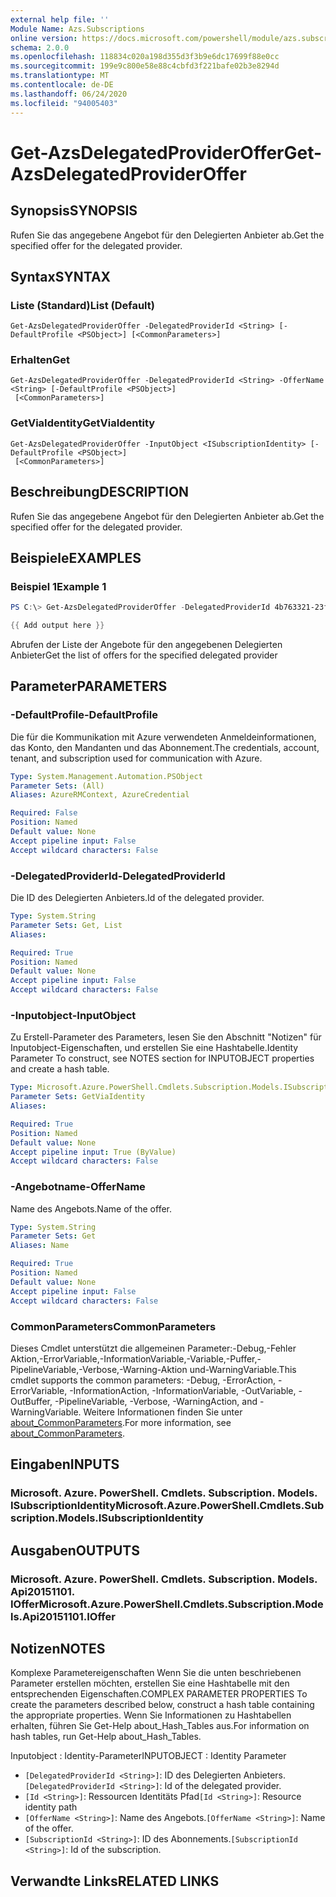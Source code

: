 ```yaml
---
external help file: ''
Module Name: Azs.Subscriptions
online version: https://docs.microsoft.com/powershell/module/azs.subscriptions/get-azsdelegatedprovideroffer
schema: 2.0.0
ms.openlocfilehash: 118834c020a198d355d3f3b9e6dc17699f88e0cc
ms.sourcegitcommit: 199e9c800e58e88c4cbfd3f221bafe02b3e8294d
ms.translationtype: MT
ms.contentlocale: de-DE
ms.lasthandoff: 06/24/2020
ms.locfileid: "94005403"
---
```

# <span data-ttu-id="d79e0-101">Get-AzsDelegatedProviderOffer</span><span class="sxs-lookup"><span data-stu-id="d79e0-101">Get-AzsDelegatedProviderOffer</span></span>

## <span data-ttu-id="d79e0-102">Synopsis</span><span class="sxs-lookup"><span data-stu-id="d79e0-102">SYNOPSIS</span></span>
<span data-ttu-id="d79e0-103">Rufen Sie das angegebene Angebot für den Delegierten Anbieter ab.</span><span class="sxs-lookup"><span data-stu-id="d79e0-103">Get the specified offer for the delegated provider.</span></span>

## <span data-ttu-id="d79e0-104">Syntax</span><span class="sxs-lookup"><span data-stu-id="d79e0-104">SYNTAX</span></span>

### <span data-ttu-id="d79e0-105">Liste (Standard)</span><span class="sxs-lookup"><span data-stu-id="d79e0-105">List (Default)</span></span>
```
Get-AzsDelegatedProviderOffer -DelegatedProviderId <String> [-DefaultProfile <PSObject>] [<CommonParameters>]
```

### <span data-ttu-id="d79e0-106">Erhalten</span><span class="sxs-lookup"><span data-stu-id="d79e0-106">Get</span></span>
```
Get-AzsDelegatedProviderOffer -DelegatedProviderId <String> -OfferName <String> [-DefaultProfile <PSObject>]
 [<CommonParameters>]
```

### <span data-ttu-id="d79e0-107">GetViaIdentity</span><span class="sxs-lookup"><span data-stu-id="d79e0-107">GetViaIdentity</span></span>
```
Get-AzsDelegatedProviderOffer -InputObject <ISubscriptionIdentity> [-DefaultProfile <PSObject>]
 [<CommonParameters>]
```

## <span data-ttu-id="d79e0-108">Beschreibung</span><span class="sxs-lookup"><span data-stu-id="d79e0-108">DESCRIPTION</span></span>
<span data-ttu-id="d79e0-109">Rufen Sie das angegebene Angebot für den Delegierten Anbieter ab.</span><span class="sxs-lookup"><span data-stu-id="d79e0-109">Get the specified offer for the delegated provider.</span></span>

## <span data-ttu-id="d79e0-110">Beispiele</span><span class="sxs-lookup"><span data-stu-id="d79e0-110">EXAMPLES</span></span>

### <span data-ttu-id="d79e0-111">Beispiel 1</span><span class="sxs-lookup"><span data-stu-id="d79e0-111">Example 1</span></span>
```powershell
PS C:\> Get-AzsDelegatedProviderOffer -DelegatedProviderId 4b763321-23f5-4a45-a44d-9ccfdd705a3d

{{ Add output here }}
```

<span data-ttu-id="d79e0-112">Abrufen der Liste der Angebote für den angegebenen Delegierten Anbieter</span><span class="sxs-lookup"><span data-stu-id="d79e0-112">Get the list of offers for the specified delegated provider</span></span>

## <span data-ttu-id="d79e0-113">Parameter</span><span class="sxs-lookup"><span data-stu-id="d79e0-113">PARAMETERS</span></span>

### <span data-ttu-id="d79e0-114">-DefaultProfile</span><span class="sxs-lookup"><span data-stu-id="d79e0-114">-DefaultProfile</span></span>
<span data-ttu-id="d79e0-115">Die für die Kommunikation mit Azure verwendeten Anmeldeinformationen, das Konto, den Mandanten und das Abonnement.</span><span class="sxs-lookup"><span data-stu-id="d79e0-115">The credentials, account, tenant, and subscription used for communication with Azure.</span></span>

```yaml
Type: System.Management.Automation.PSObject
Parameter Sets: (All)
Aliases: AzureRMContext, AzureCredential

Required: False
Position: Named
Default value: None
Accept pipeline input: False
Accept wildcard characters: False

```

### <span data-ttu-id="d79e0-116">-DelegatedProviderId</span><span class="sxs-lookup"><span data-stu-id="d79e0-116">-DelegatedProviderId</span></span>
<span data-ttu-id="d79e0-117">Die ID des Delegierten Anbieters.</span><span class="sxs-lookup"><span data-stu-id="d79e0-117">Id of the delegated provider.</span></span>

```yaml
Type: System.String
Parameter Sets: Get, List
Aliases:

Required: True
Position: Named
Default value: None
Accept pipeline input: False
Accept wildcard characters: False

```

### <span data-ttu-id="d79e0-118">-Inputobject</span><span class="sxs-lookup"><span data-stu-id="d79e0-118">-InputObject</span></span>
<span data-ttu-id="d79e0-119">Zu Erstell-Parameter des Parameters, lesen Sie den Abschnitt "Notizen" für Inputobject-Eigenschaften, und erstellen Sie eine Hashtabelle.</span><span class="sxs-lookup"><span data-stu-id="d79e0-119">Identity Parameter To construct, see NOTES section for INPUTOBJECT properties and create a hash table.</span></span>

```yaml
Type: Microsoft.Azure.PowerShell.Cmdlets.Subscription.Models.ISubscriptionIdentity
Parameter Sets: GetViaIdentity
Aliases:

Required: True
Position: Named
Default value: None
Accept pipeline input: True (ByValue)
Accept wildcard characters: False

```

### <span data-ttu-id="d79e0-120">-Angebotname</span><span class="sxs-lookup"><span data-stu-id="d79e0-120">-OfferName</span></span>
<span data-ttu-id="d79e0-121">Name des Angebots.</span><span class="sxs-lookup"><span data-stu-id="d79e0-121">Name of the offer.</span></span>

```yaml
Type: System.String
Parameter Sets: Get
Aliases: Name

Required: True
Position: Named
Default value: None
Accept pipeline input: False
Accept wildcard characters: False

```

### <span data-ttu-id="d79e0-122">CommonParameters</span><span class="sxs-lookup"><span data-stu-id="d79e0-122">CommonParameters</span></span>
<span data-ttu-id="d79e0-123">Dieses Cmdlet unterstützt die allgemeinen Parameter:-Debug,-Fehler Aktion,-ErrorVariable,-InformationVariable,-Variable,-Puffer,-PipelineVariable,-Verbose,-Warning-Aktion und-WarningVariable.</span><span class="sxs-lookup"><span data-stu-id="d79e0-123">This cmdlet supports the common parameters: -Debug, -ErrorAction, -ErrorVariable, -InformationAction, -InformationVariable, -OutVariable, -OutBuffer, -PipelineVariable, -Verbose, -WarningAction, and -WarningVariable.</span></span> <span data-ttu-id="d79e0-124">Weitere Informationen finden Sie unter [about_CommonParameters](http://go.microsoft.com/fwlink/?LinkID=113216).</span><span class="sxs-lookup"><span data-stu-id="d79e0-124">For more information, see [about_CommonParameters](http://go.microsoft.com/fwlink/?LinkID=113216).</span></span>

## <span data-ttu-id="d79e0-125">Eingaben</span><span class="sxs-lookup"><span data-stu-id="d79e0-125">INPUTS</span></span>

### <span data-ttu-id="d79e0-126">Microsoft. Azure. PowerShell. Cmdlets. Subscription. Models. ISubscriptionIdentity</span><span class="sxs-lookup"><span data-stu-id="d79e0-126">Microsoft.Azure.PowerShell.Cmdlets.Subscription.Models.ISubscriptionIdentity</span></span>

## <span data-ttu-id="d79e0-127">Ausgaben</span><span class="sxs-lookup"><span data-stu-id="d79e0-127">OUTPUTS</span></span>

### <span data-ttu-id="d79e0-128">Microsoft. Azure. PowerShell. Cmdlets. Subscription. Models. Api20151101. IOffer</span><span class="sxs-lookup"><span data-stu-id="d79e0-128">Microsoft.Azure.PowerShell.Cmdlets.Subscription.Models.Api20151101.IOffer</span></span>



## <span data-ttu-id="d79e0-129">Notizen</span><span class="sxs-lookup"><span data-stu-id="d79e0-129">NOTES</span></span>

<span data-ttu-id="d79e0-130">Komplexe Parametereigenschaften Wenn Sie die unten beschriebenen Parameter erstellen möchten, erstellen Sie eine Hashtabelle mit den entsprechenden Eigenschaften.</span><span class="sxs-lookup"><span data-stu-id="d79e0-130">COMPLEX PARAMETER PROPERTIES To create the parameters described below, construct a hash table containing the appropriate properties.</span></span> <span data-ttu-id="d79e0-131">Wenn Sie Informationen zu Hashtabellen erhalten, führen Sie Get-Help about_Hash_Tables aus.</span><span class="sxs-lookup"><span data-stu-id="d79e0-131">For information on hash tables, run Get-Help about_Hash_Tables.</span></span>

<span data-ttu-id="d79e0-132">Inputobject <ISubscriptionIdentity> : Identity-Parameter</span><span class="sxs-lookup"><span data-stu-id="d79e0-132">INPUTOBJECT <ISubscriptionIdentity>: Identity Parameter</span></span>
  - <span data-ttu-id="d79e0-133">`[DelegatedProviderId <String>]`: ID des Delegierten Anbieters.</span><span class="sxs-lookup"><span data-stu-id="d79e0-133">`[DelegatedProviderId <String>]`: Id of the delegated provider.</span></span>
  - <span data-ttu-id="d79e0-134">`[Id <String>]`: Ressourcen Identitäts Pfad</span><span class="sxs-lookup"><span data-stu-id="d79e0-134">`[Id <String>]`: Resource identity path</span></span>
  - <span data-ttu-id="d79e0-135">`[OfferName <String>]`: Name des Angebots.</span><span class="sxs-lookup"><span data-stu-id="d79e0-135">`[OfferName <String>]`: Name of the offer.</span></span>
  - <span data-ttu-id="d79e0-136">`[SubscriptionId <String>]`: ID des Abonnements.</span><span class="sxs-lookup"><span data-stu-id="d79e0-136">`[SubscriptionId <String>]`: Id of the subscription.</span></span>

## <span data-ttu-id="d79e0-137">Verwandte Links</span><span class="sxs-lookup"><span data-stu-id="d79e0-137">RELATED LINKS</span></span>

